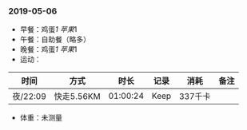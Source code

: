 ### 2019-05-06

* 早餐：鸡蛋*1 苹果*1
* 午餐：自助餐（略多）
* 晚餐：鸡蛋*1 苹果*1
* 运动：

时间 | 方式 | 时长 | 记录 | 消耗 | 备注 
-|-|-|-|-|-
夜/22:09|快走5.56KM|01:00:24|Keep|337千卡

* 体重：未测量